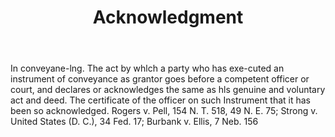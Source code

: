 ---
title: Acknowledgment
letter: A
permalink: "/definitions/acknowledgment.html"
body: In conveyane-lng. The act by whlch a party who has exe-cuted an instrument of
  conveyance as grantor goes before a competent officer or court, and declares or
  acknowledges the same as hls genuine and voluntary act and deed. The certificate
  of the officer on such Instrument that it has been so acknowledged. Rogers v. Pell,
  154 N. T. 518, 49 N. E. 75; Strong v. United States (D. C.), 34 Fed. 17; Burbank
  v. Ellis, 7 Neb. 156
published_at: '2018-07-07'
source: Black's Law Dictionary
layout: post
---
